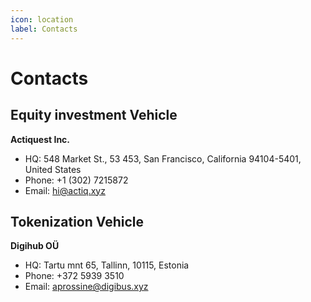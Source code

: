 ```yaml
---
icon: location
label: Contacts
---
```


# Сontacts

## Equity investment Vehicle

**Actiquest Inc.**
- HQ: 548 Market St., 53 453, San Francisco, California 94104-5401, United States
- Phone: +1 (302) 7215872
- Email: hi@actiq.xyz


## Tokenization Vehicle

**Digihub OÜ**
- HQ: Tartu mnt 65, Tallinn, 10115, Estonia
- Phone: +372 5939 3510
- Email: aprossine@digibus.xyz



